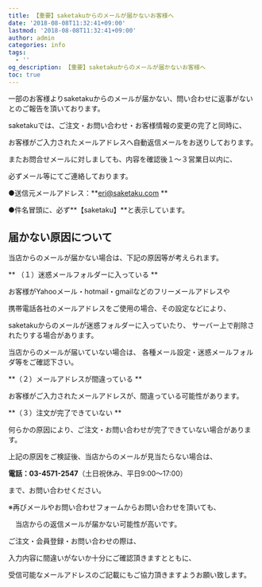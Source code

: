 ```yaml
---
title: 【重要】saketakuからのメールが届かないお客様へ
date: '2018-08-08T11:32:41+09:00'
lastmod: '2018-08-08T11:32:41+09:00'
author: admin
categories: info
tags:
  - ''
og_description: 【重要】saketakuからのメールが届かないお客様へ
toc: true
---
```

一部のお客様よりsaketakuからのメールが届かない、問い合わせに返事がないとのご報告を頂いております。





saketakuでは、ご注文・お問い合わせ・お客様情報の変更の完了と同時に、

お客様がご入力されたメールアドレスへ自動返信メールをお送りしております。

またお問合せメールに対しましても、内容を確認後１～３営業日以内に、

必ずメール等にてご連絡しております。





●送信元メールアドレス：**eri@saketaku.com
**

●件名冒頭に、必ず**【saketaku】**と表示しています。





## 届かない原因について



当店からのメールが届かない場合は、下記の原因等が考えられます。



**
（１）迷惑メールフォルダーに入っている
**

お客様がYahooメール・hotmail・gmailなどのフリーメールアドレスや

携帯電話各社のメールアドレスをご使用の場合、その設定などにより、

saketakuからのメールが迷惑フォルダーに入っていたり、
サーバー上で削除されたりする場合があります。

当店からのメールが届いていない場合は、
各種メール設定・迷惑メールフォルダ等をご確認下さい。





**（２）メールアドレスが間違っている
**

お客様がご入力されたメールアドレスが、間違っている可能性があります。





**（３）注文が完了できていない
**

何らかの原因により、ご注文・お問い合わせが完了できていない場合があります。





上記の原因をご検証後、当店からのメールが見当たらない場合は、

**電話：03-4571-2547**（土日祝休み、平日9:00～17:00）

まで、お問い合わせください。





※再びメールやお問い合わせフォームからお問い合わせを頂いても、

　当店からの返信メールが届かない可能性が高いです。





ご注文・会員登録・お問い合わせの際は、

入力内容に間違いがないか十分にご確認頂きますとともに、

受信可能なメールアドレスのご記載にもご協力頂きますようお願い致します。

